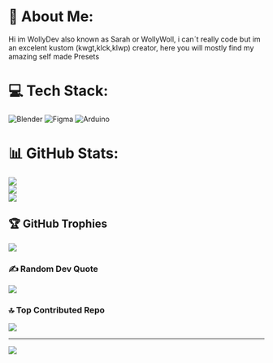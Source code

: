# 💫 About Me:
Hi im WollyDev also known as Sarah or WollyWoll, i can´t really code but im an excelent kustom (kwgt,klck,klwp) creator, here you will mostly find my amazing self made Presets 


# 💻 Tech Stack:
![Blender](https://img.shields.io/badge/blender-%23F5792A.svg?style=for-the-badge&logo=blender&logoColor=white) ![Figma](https://img.shields.io/badge/figma-%23F24E1E.svg?style=for-the-badge&logo=figma&logoColor=white) ![Arduino](https://img.shields.io/badge/-Arduino-00979D?style=for-the-badge&logo=Arduino&logoColor=white)
# 📊 GitHub Stats:
![](https://github-readme-stats.vercel.app/api?username=SUSman8844&theme=material-palenight&hide_border=false&include_all_commits=true&count_private=false)<br/>
![](https://github-readme-streak-stats.herokuapp.com/?user=SUSman8844&theme=material-palenight&hide_border=false)<br/>
![](https://github-readme-stats.vercel.app/api/top-langs/?username=SUSman8844&theme=material-palenight&hide_border=false&include_all_commits=true&count_private=false&layout=compact)

## 🏆 GitHub Trophies
![](https://github-profile-trophy.vercel.app/?username=SUSman8844&theme=gruvbox&no-frame=false&no-bg=true&margin-w=4)

### ✍️ Random Dev Quote
![](https://quotes-github-readme.vercel.app/api?type=horizontal&theme=radical)

### 🔝 Top Contributed Repo
![](https://github-contributor-stats.vercel.app/api?username=SUSman8844&limit=5&theme=dark&combine_all_yearly_contributions=true)

---
[![](https://visitcount.itsvg.in/api?id=SUSman8844&icon=0&color=11)](https://visitcount.itsvg.in)

<!-- Proudly created with GPRM ( https://gprm.itsvg.in ) -->
<!---
susman8844/susman8844 is a ✨ special ✨ repository because its `README.md` (this file) appears on your GitHub profile.
You can click the Preview link to take a look at your changes.
--->

